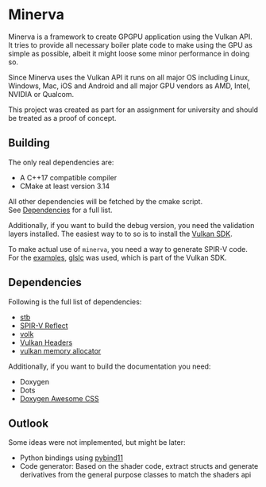# Minerva

Minerva is a framework to create GPGPU application using the Vulkan API. \
It tries to provide all necessary boiler plate code to make using the GPU as
simple as possible, albeit it might loose some minor performance in doing so.

Since Minerva uses the Vulkan API it runs on all major OS including Linux,
Windows, Mac, iOS and Android and all major GPU vendors as AMD, Intel, NVIDIA
or Qualcom.

This project was created as part for an assignment for university and should be
treated as a proof of concept.

## Building

The only real dependencies are:
- A C++17 compatible compiler
- CMake at least version 3.14

All other dependencies will be fetched by the cmake script. \
See [Dependencies](#Dependencies) for a full list.

Additionally, if you want to build the debug version, you need the validation
layers installed. The easiest way to to so is to install the [Vulkan SDK](https://www.lunarg.com/vulkan-sdk/).

To make actual use of `minerva`, you need a way to generate SPIR-V code.
For the [examples](examples), [glslc](https://github.com/google/shaderc) was
used, which is part of the Vulkan SDK.

## Dependencies

Following is the full list of dependencies:
- [stb](https://github.com/nothings/stb)
- [SPIR-V Reflect](https://github.com/KhronosGroup/SPIRV-Reflect)
- [volk](https://github.com/zeux/volk)
- [Vulkan Headers](https://github.com/KhronosGroup/Vulkan-Headers)
- [vulkan memory allocator](https://github.com/GPUOpen-LibrariesAndSDKs/VulkanMemoryAllocator)

Additionally, if you want to build the documentation you need:
- Doxygen
- Dots
- [Doxygen Awesome CSS](https://github.com/jothepro/doxygen-awesome-css)

## Outlook

Some ideas were not implemented, but might be later:

- Python bindings using [pybind11](https://github.com/pybind/pybind11)
- Code generator: Based on the shader code, extract structs and generate derivatives from the general purpose classes to match the shaders api
